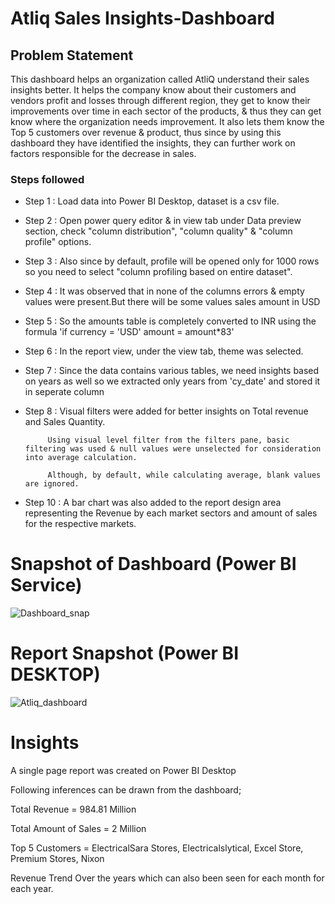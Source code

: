 # Atliq Sales Insights-Dashboard


## Problem Statement

This dashboard helps an organization called AtliQ understand their sales insights better. It helps the company know about their customers and vendors profit and losses through different region, they get to know their improvements over time in each sector of the products, & thus they can get know where the organization needs improvement. It also lets them know the Top 5 customers over revenue & product, thus since by using this dashboard they have identified the insights, they can further work on factors responsible for the decrease in sales.



### Steps followed 

- Step 1 : Load data into Power BI Desktop, dataset is a csv file.
- Step 2 : Open power query editor & in view tab under Data preview section, check "column distribution", "column quality" & "column profile" options.
- Step 3 : Also since by default, profile will be opened only for 1000 rows so you need to select "column profiling based on entire dataset".
- Step 4 : It was observed that in none of the columns errors & empty values were present.But there will be some values sales amount in USD 
- Step 5 : So the amounts table is completely converted to INR using the formula 'if currency = 'USD' amount = amount*83'
- Step 6 : In the report view, under the view tab, theme was selected.
- Step 7 : Since the data contains various tables, we need insights based on years as well so we extracted only years from 'cy_date' and stored it in seperate column
- Step 8 : Visual filters  were added for better insights on Total revenue and Sales Quantity.

           Using visual level filter from the filters pane, basic filtering was used & null values were unselected for consideration into average calculation.
           
           Although, by default, while calculating average, blank values are ignored.
- Step 10 : A bar chart was also added to the report design area representing the Revenue by each market sectors and amount of sales for the respective markets. 



# Snapshot of Dashboard (Power BI Service)

![Dashboard_snap](https://github.com/user-attachments/assets/65e13e6d-941c-4b6c-a44f-d8588f157910)
 
 # Report Snapshot (Power BI DESKTOP)

![Atliq_dashboard](https://github.com/user-attachments/assets/fd6ad3ec-8e3b-42b0-b169-95cf54e38790)

# Insights

A single page report was created on Power BI Desktop

Following inferences can be drawn from the dashboard;


   Total Revenue  = 984.81 Million

   Total Amount of Sales = 2 Million 

   Top 5 Customers = ElectricalSara Stores, Electricalslytical, Excel Store, Premium Stores, Nixon

   Revenue Trend Over the years which can also been seen for each month for each year.

   


           

